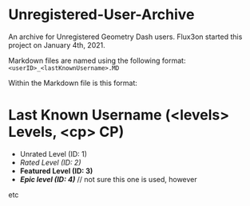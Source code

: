 # Unregistered-User-Archive
An archive for Unregistered Geometry Dash users. Flux3on started this project on January 4th, 2021.

Markdown files are named using the following format: `<userID>_<lastKnownUsername>.MD`

Within the Markdown file is this format:

# Last Known Username (\<levels> Levels, \<cp> CP)

- Unrated Level (ID: 1)
- *Rated Level (ID: 2)*
- **Featured Level (ID: 3)**
- ***Epic level (ID: 4)*** // not sure this one is used, however

etc
